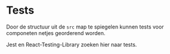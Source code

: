 # Tests
Door de structuur uit de `src` map te spiegelen kunnen tests voor componeten netjes georderend worden.  
  
Jest en React-Testing-Library zoeken hier naar tests.